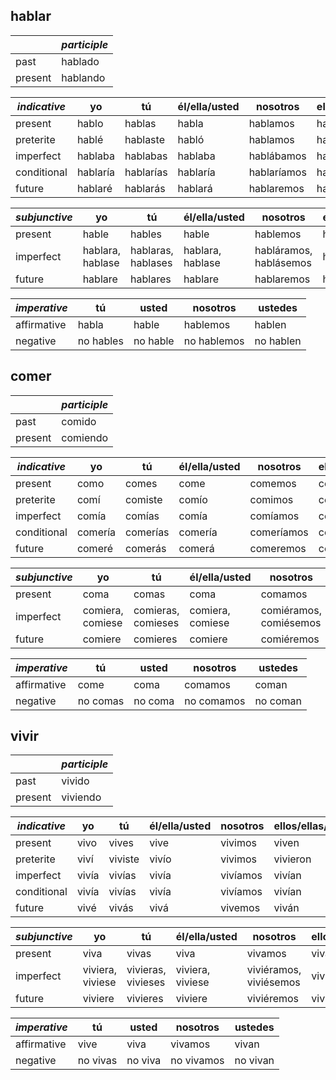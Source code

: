 ## hablar

|         | ***participle*** |
| ------- | ---------------- |
| past    | hablado         |
| present | hablando      |

| ***indicative*** | yo       | tú        | él/ella/usted | nosotros    | ellos/ellas/ustedes |
| ---------------- | -------- | --------- | ------------- | ----------- | ------------------- |
| present          | hablo    | hablas    | habla         | hablamos    | hablan              |
| preterite        | hablé    | hablaste  | habló         | hablamos    | hablaron            |
| imperfect        | hablaba  | hablabas  | hablaba       | hablábamos  | hablaban            |
| conditional      | hablaría | hablarías | hablaría      | hablaríamos | hablarían           |
| future           | hablaré  | hablarás  | hablará       | hablaremos  | hablarán            |

| ***subjunctive*** | yo               | tú                 | él/ella/usted    | nosotros               | ellos/ellas/ustedes |
| ----------------- | ---------------- | ------------------ | ---------------- | ---------------------- | ------------------- |
| present           | hable            | hables             | hable            | hablemos               | hablen              |
| imperfect         | hablara, hablase | hablaras, hablases | hablara, hablase | habláramos, hablásemos | hablaran, hablasen  |
| future            | hablare          | hablares           | hablare          | hablaremos             | hablaren            |

| ***imperative*** | tú        | usted    | nosotros    | ustedes   |
| ---------------- | --------- | -------- | ----------- | --------- |
| affirmative      | habla     | hable    | hablemos    | hablen    |
| negative         | no hables | no hable | no hablemos | no hablen |

## comer

|         | ***participle*** |
| ------- | ---------------- |
| past    | comido           |
| present | comiendo         |

| ***indicative*** | yo      | tú       | él/ella/usted | nosotros   | ellos/ellas/ustedes |
| ---------------- | ------- | -------- | ------------- | ---------- | ------------------- |
| present          | como    | comes    | come          | comemos    | comen               |
| preterite        | comí    | comiste  | comío         | comimos    | comieron            |
| imperfect        | comía   | comías   | comía         | comíamos   | comían              |
| conditional      | comería | comerías | comería       | comeríamos | comerían            |
| future           | comeré  | comerás  | comerá        | comeremos  | comerán             |

| ***subjunctive*** | yo               | tú                 | él/ella/usted    | nosotros               | ellos/ellas/ustedes |
| ----------------- | ---------------- | ------------------ | ---------------- | ---------------------- | ------------------- |
| present           | coma             | comas              | coma             | comamos                | coman               |
| imperfect         | comiera, comiese | comieras, comieses | comiera, comiese | comiéramos, comiésemos | comieran, comiesen  |
| future            | comiere          | comieres           | comiere          | comiéremos             | comieren            |

| ***imperative*** | tú       | usted   | nosotros   | ustedes  |
| ---------------- | -------- | ------- | ---------- | -------- |
| affirmative      | come     | coma    | comamos    | coman    |
| negative         | no comas | no coma | no comamos | no coman |

## vivir

|         | ***participle*** |
| ------- | ---------------- |
| past    | vivido |
| present | viviendo      |

| ***indicative*** | yo    | tú      | él/ella/usted | nosotros | ellos/ellas/ustedes |
| ---------------- | ----- | ------- | ------------- | -------- | ------------------- |
| present          | vivo  | vives   | vive          | vivimos  | viven               |
| preterite        | viví  | viviste | vivío         | vivimos  | vivieron            |
| imperfect        | vivía | vivías  | vivía         | vivíamos | vivían              |
| conditional      | vivía | vivías  | vivía         | vivíamos | vivían              |
| future           | vivé  | vivás   | vivá          | vivemos  | viván               |

| ***subjunctive*** | yo               | tú                 | él/ella/usted    | nosotros               | ellos/ellas/ustedes |
| ----------------- | ---------------- | ------------------ | ---------------- | ---------------------- | ------------------- |
| present           | viva             | vivas              | viva             | vivamos                | vivan               |
| imperfect         | viviera, viviese | vivieras, vivieses | viviera, viviese | viviéramos, viviésemos | vivieran, viviesen  |
| future            | viviere          | vivieres           | viviere          | viviéremos             | vivieren            |

| ***imperative*** | tú       | usted   | nosotros   | ustedes  |
| ---------------- | -------- | ------- | ---------- | -------- |
| affirmative      | vive     | viva    | vivamos    | vivan    |
| negative         | no vivas | no viva | no vivamos | no vivan |
